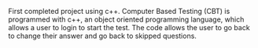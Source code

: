 First completed project using c++.
Computer Based Testing (CBT) is programmed with c++, an object oriented programming language, which allows a user to login to start the test.
The code allows the user to go back to change their answer and go back to skipped questions. 
